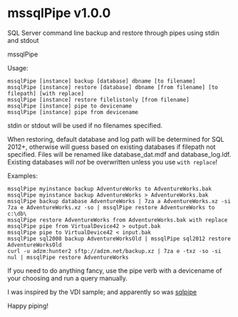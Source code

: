 # mssqlPipe v1.0.0
SQL Server command line backup and restore through pipes using stdin and stdout

mssqlPipe 

Usage:

    mssqlPipe [instance] backup [database] dbname [to filename]
    mssqlPipe [instance] restore [database] dbname [from filename] [to filepath] [with replace]
    mssqlPipe [instance] restore filelistonly [from filename]
    mssqlPipe [instance] pipe to devicename
    mssqlPipe [instance] pipe from devicename

stdin or stdout will be used if no filenames specified.

When restoring, default database and log path will be determined for SQL 2012+, otherwise will guess based on existing databases if filepath not specified. Files will be renamed like database_dat.mdf and database_log.ldf. Existing databases will _not_ be overwritten unless you use `with replace`!

Examples:

    mssqlPipe myinstance backup AdventureWorks to AdventureWorks.bak
    mssqlPipe myinstance backup AdventureWorks > AdventureWorks.bak
    mssqlPipe backup database AdventureWorks | 7za a AdventureWorks.xz -si
    7za e AdventureWorks.xz -so | mssqlPipe restore AdventureWorks to c:\db\
    mssqlPipe restore AdventureWorks from AdventureWorks.bak with replace
    mssqlPipe pipe from VirtualDevice42 > output.bak
    mssqlPipe pipe to VirtualDevice42 < input.bak
    mssqlPipe sql2008 backup AdventureWorksOld | mssqlPipe sql2012 restore AdventureWorksOld
    curl -u adzm:hunter2 sftp://adzm.net/backup.xz | 7za e -txz -so -si nul | mssqlPipe restore AdventureWorks

If you need to do anything fancy, use the pipe verb with a devicename of your choosing and run a query manually.

I was inspired by the VDI sample; and apparently so was [sqlpipe](https://github.com/duncansmart/sqlpipe)

Happy piping!